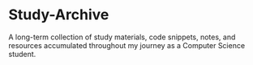 # Study-Archive
A long-term collection of study materials, code snippets, notes, and resources accumulated throughout my journey as a Computer Science student.
